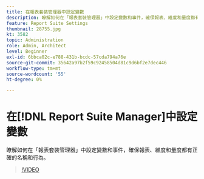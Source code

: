 ```yaml
---
title: 在報表套裝管理器中設定變數
description: 瞭解如何在「報表套裝管理器」中設定變數和事件，確保報表、維度和量度都有正確的名稱和行為。
feature: Report Suite Settings
thumbnail: 28755.jpg
kt: 3582
topic: Administration
role: Admin, Architect
level: Beginner
exl-id: 6bbca02c-e788-431b-bcdc-57cda794a76e
source-git-commit: 35642a97b2f59c92458504d81c9d6bf2e7dec446
workflow-type: tm+mt
source-wordcount: '55'
ht-degree: 0%

---
```


# 在[!DNL Report Suite Manager]中設定變數

瞭解如何在「報表套裝管理器」中設定變數和事件，確保報表、維度和量度都有正確的名稱和行為。

>[!VIDEO](https://video.tv.adobe.com/v/28755/?quality=12&learn=on)

